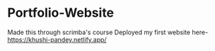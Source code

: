 # Portfolio-Website
Made this through scrimba's course
Deployed my first website here- https://khushi-pandey.netlify.app/
